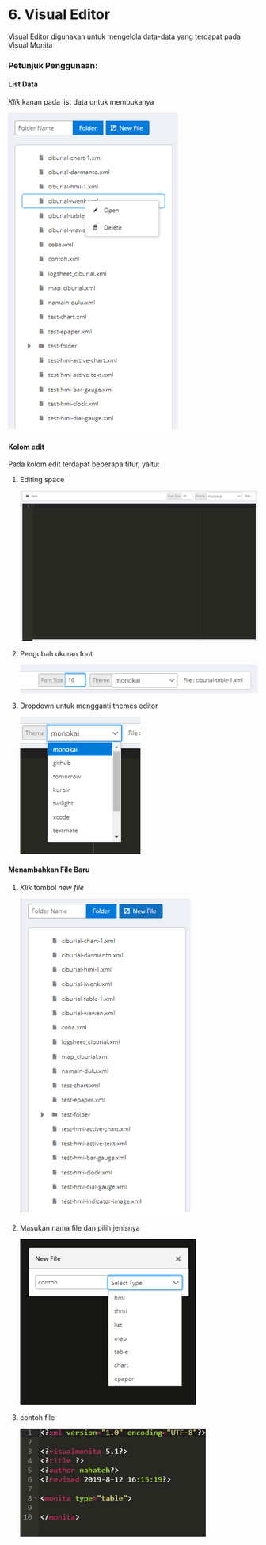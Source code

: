 # 6. Visual Editor

Visual Editor digunakan untuk mengelola data-data yang terdapat pada Visual Monita

### Petunjuk Penggunaan:

#### List Data

_Klik_ kanan pada list data untuk membukanya

![](../assets/img/vm4.png)

#### Kolom edit

Pada kolom edit terdapat beberapa fitur, yaitu:

1. Editing space

   ![](../assets/img/mam48.png)

2. Pengubah ukuran font

   ![](../assets/img/mam46.png)

3. Dropdown untuk mengganti themes editor

   ![](../assets/img/mam47.png)

#### Menambahkan File Baru

1. _Klik_ tombol _new file_

   ![](../assets/img/vm1.png)

2. Masukan nama file dan pilih jenisnya

   ![](../assets/img/vm2.png)

3. contoh file

   ![](../assets/img/vm3.png)